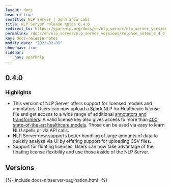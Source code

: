 ```yaml
---
layout: docs
header: true
seotitle: NLP Server | John Snow Labs
title: NLP Server release notes 0.4.0
redirect_to: https://sparknlp.org/docs/en/nlp_server/nlp_server_versions/release_notes_0_4_0
permalink: /docs/en/nlp_server/nlp_server_versions/release_notes_0_4_0
key: docs-release-notes
modify_date: "2022-02-09"
show_nav: true
sidebar:
    nav: sparknlp
---
```


<div class="h3-box" markdown="1">

## 0.4.0

### Highlights

- This version of NLP Server offers support for licensed models and annotators. Users can now upload a Spark NLP for Healthcare license file and get access to a wide range of additional [annotators and transformers](https://nlp.johnsnowlabs.com/docs/en/licensed_annotators). A valid license key also gives access to more than [400 state-of-the-art healthcare models](https://nlp.johnsnowlabs.com/models?edition=Spark+NLP+for+Healthcare). Those can be used via easy to learn NLU spells or via API calls.
- NLP Server now supports better handling of large amounts of data to quickly analyze via UI by offering support for uploading CSV files.
- Support for floating licenses. Users can now take advantage of the floating license flexibility and use those inside of the NLP Server.


</div><div class="prev_ver h3-box" markdown="1">

## Versions

</div>
{%- include docs-nlpserver-pagination.html -%}